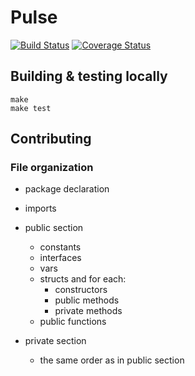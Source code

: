 # Pulse

[![Build Status](https://magnum.travis-ci.com/intelsdilabs/pulse.svg?token=2ujsxEpZo1issFyVWX29&branch=master)](https://magnum.travis-ci.com/intelsdilabs/pulse)
[![Coverage Status](https://coveralls.io/repos/intelsdilabs/pulse/badge.svg?branch=HEAD)](https://coveralls.io/r/intelsdilabs/pulse?branch=HEAD)


## Building & testing locally

```
make
make test
```

## Contributing

### File organization

* package declaration
* imports
* public section
    * constants
    * interfaces 
    * vars
    * structs and for each: 
        * constructors
        * public methods
        * private methods
    * public functions

* private section
    * the same order as in public section
